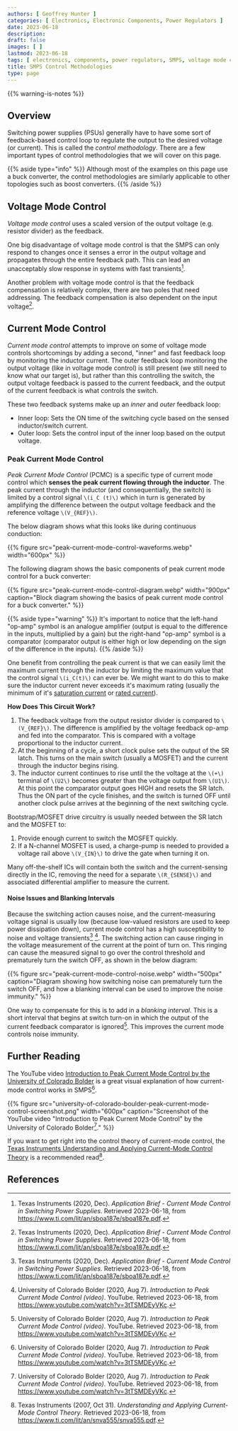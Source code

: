 ```yaml
---
authors: [ Geoffrey Hunter ]
categories: [ Electronics, Electronic Components, Power Regulators ]
date: 2023-06-18
description: 
draft: false
images: [ ]
lastmod: 2023-06-18
tags: [ electronics, components, power regulators, SMPS, voltage mode control, current mode control, peak current mode control, buck converter, feedback, poles, zeroes ]
title: SMPS Control Methodologies
type: page
---
```


{{% warning-is-notes %}}

## Overview

Switching power supplies (PSUs) generally have to have some sort of feedback-based control loop to regulate the output to the desired voltage (or current). This is called the _control methodology_. There are a few important types of control methodologies that we will cover on this page.

{{% aside type="info" %}}
Although most of the examples on this page use a buck converter, the control methodologies are similarly applicable to other topologies such as boost converters.
{{% /aside %}}

## Voltage Mode Control

_Voltage mode control_ uses a scaled version of the output voltage (e.g. resistor divider) as the feedback.

One big disadvantage of voltage mode control is that the SMPS can only respond to changes once it senses a error in the output voltage and propagates through the entire feedback path. This can lead an unacceptably slow response in systems with fast transients[^ti-sboa187e-current-mode-control].

Another problem with voltage mode control is that the feedback compensation is relatively complex, there are two poles that need addressing. The feedback compensation is also dependent on the input voltage[^ti-sboa187e-current-mode-control].

## Current Mode Control

_Current mode control_ attempts to improve on some of voltage mode controls shortcomings by adding a second, "inner" and fast feedback loop by monitoring the inductor current. The outer feedback loop monitoring the output voltage (like in voltage mode control) is still present (we still need to know what our target is), but rather than this controlling the switch, the output voltage feedback is passed to the current feedback, and the output of the current feedback is what controls the switch.

These two feedback systems make up an _inner_ and _outer_ feedback loop:

* Inner loop: Sets the ON time of the switching cycle based on the sensed inductor/switch current.
* Outer loop: Sets the control input of the inner loop based on the output voltage.

### Peak Current Mode Control

_Peak Current Mode Control_ (PCMC) is a specific type of current mode control which **senses the peak current flowing through the inductor**. The peak current through the inductor (and consequentially, the switch) is limited by a control signal `\(i_C (t)\)` which in turn is generated by amplifying the difference between the output voltage feedback and the reference voltage `\(V_{REF}\)`.

The below diagram shows what this looks like during continuous conduction:

{{% figure src="peak-current-mode-control-waveforms.webp" width="600px" %}}

The following diagram shows the basic components of peak current mode control for a buck converter:

{{% figure src="peak-current-mode-control-diagram.webp" width="900px" caption="Block diagram showing the basics of peak current mode control for a buck converter." %}}

{{% aside type="warning" %}}
It's important to notice that the left-hand "op-amp" symbol is an analogue amplifier (output is equal to the difference in the inputs, multiplied by a gain) but the right-hand "op-amp" symbol is a comparator (comparator output is either high or low depending on the sign of the difference in the inputs).
{{% /aside %}}

One benefit from controlling the peak current is that we can easily limit the maximum current through the inductor by limiting the maximum value that the control signal `\(i_C(t)\)` can ever be. We might want to do this to make sure the inductor current never exceeds it's maximum rating (usually the minimum of it's [saturation current](/electronics/components/inductors/#saturation-current) or [rated current](/electronics/components/inductors/#rated-current)).

**How Does This Circuit Work?**

1. The feedback voltage from the output resistor divider is compared to `\(V_{REF}\)`. The difference is amplified by the voltage feedback op-amp and fed into the comparator. This is compared with a voltage proportional to the inductor current.
1. At the beginning of a cycle, a short clock pulse sets the output of the SR latch. This turns on the main switch (usually a MOSFET) and the current through the inductor begins rising.
1. The inductor current continues to rise until the the voltage at the `\(+\)` terminal of `\(U2\)` becomes greater than the voltage output from `\(U1\)`. At this point the comparator output goes HIGH and resets the SR latch. Thus the ON part of the cycle finishes, and the switch is turned OFF until another clock pulse arrives at the beginning of the next switching cycle.

Bootstrap/MOSFET drive circuitry is usually needed between the SR latch and the MOSFET to:

1. Provide enough current to switch the MOSFET quickly.
1. If a N-channel MOSFET is used, a charge-pump is needed to provided a voltage rail above `\(V_{IN}\)` to drive the gate when turning it on.

Many off-the-shelf ICs will contain both the switch and the current-sensing directly in the IC, removing the need for a separate `\(R_{SENSE}\)` and associated differential amplifier to measure the current.

#### Noise Issues and Blanking Intervals

Because the switching action causes noise, and the current-measuring voltage signal is usually low (because low-valued resistors are used to keep power dissipation down), current mode control has a high susceptibility to noise and voltage transients[^ti-sboa187e-current-mode-control] [^university-of-colorado-bolder-intro-to-peak-current-mode-control]. The switching action can cause ringing in the voltage measurement of the current at the point of turn on. This ringing can cause the measured signal to go over the control threshold and prematurely turn the switch OFF, as shown in the below diagram:

{{% figure src="peak-current-mode-control-noise.webp" width="500px" caption="Diagram showing how switching noise can prematurely turn the switch OFF, and how a blanking interval can be used to improve the noise immunity." %}}

One way to compensate for this is to add in a _blanking interval_. This is a short interval that begins at switch turn-on in which the output of the current feedback comparator is ignored[^university-of-colorado-bolder-intro-to-peak-current-mode-control]. This improves the current mode controls noise immunity.

## Further Reading

The YouTube video [Introduction to Peak Current Mode Control by the University of Colorado Bolder](https://www.youtube.com/watch?v=3tTSMDEyVKc) is a great visual explanation of how current-mode control works in SMPS[^university-of-colorado-bolder-intro-to-peak-current-mode-control].

{{% figure src="university-of-colorado-boulder-peak-current-mode-control-screenshot.png" width="600px" caption="Screenshot of the YouTube video \"Introduction to Peak Current Mode Control\" by the University of Colorado Bolder[^university-of-colorado-bolder-intro-to-peak-current-mode-control]." %}}

If you want to get right into the control theory of current-mode control, the [Texas Instruments Understanding and Applying Current-Mode Control Theory](https://www.ti.com/lit/an/snva555/snva555.pdf) is a recommended read[^ti-snva555-current-mode-control-theory].

## References

[^ti-sboa187e-current-mode-control]: Texas Instruments (2020, Dec). _Application Brief - Current Mode Control in Switching Power Supplies_. Retrieved 2023-06-18, from https://www.ti.com/lit/an/sboa187e/sboa187e.pdf.
[^university-of-colorado-bolder-intro-to-peak-current-mode-control]: University of Colorado Bolder (2020, Aug 7). _Introduction to Peak Current Mode Control (video)_. YouTube. Retrieved 2023-06-18, from https://www.youtube.com/watch?v=3tTSMDEyVKc.
[^ti-snva555-current-mode-control-theory]: Texas Instruments (2007, Oct 31). _Understanding and Applying Current-Mode Control Theory_. Retrieved 2023-06-18, from https://www.ti.com/lit/an/snva555/snva555.pdf.
